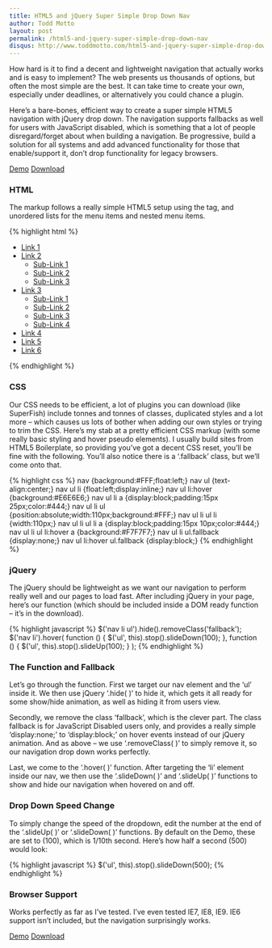 ```yaml
---
title: HTML5 and jQuery Super Simple Drop Down Nav
author: Todd Motto
layout: post
permalink: /html5-and-jquery-super-simple-drop-down-nav
disqus: http://www.toddmotto.com/html5-and-jquery-super-simple-drop-down-nav
---
```


How hard is it to find a decent and lightweight navigation that actually works and is easy to implement? The web presents us thousands of options, but often the most simple are the best. It can take time to create your own, especially under deadlines, or alternatively you could chance a plugin.

Here’s a bare-bones, efficient way to create a super simple HTML5 navigation with jQuery drop down. The navigation supports fallbacks as well for users with JavaScript disabled, which is something that a lot of people disregard/forget about when building a navigation. Be progressive, build a solution for all systems and add advanced functionality for those that enable/support it, don’t drop functionality for legacy browsers.

<div class="download-box">
	<a href="//toddmotto.com/labs/html5-jquery-nav" onclick="_gaq.push(['_trackEvent', 'Click', 'HTML5 jQuery Nav Demo', 'HTML5 jQuery Nav Demo Button']);">Demo</a>
	<a href="//toddmotto.com/labs/html5-jquery-nav/html5-jquery-nav.zip" onclick="_gaq.push(['_trackEvent', 'Click', 'HTML5 jQuery Nav Download', 'HTML5 jQuery Nav Download Button']);">Download</a>
</div>

### HTML
The markup follows a really simple HTML5 setup using the  tag, and unordered lists for the menu items and nested menu items.

{% highlight html %}
<nav>
	<ul>
		<li><a href="#">Link 1</a></li>
		<li>
			<a href="#">Link 2</a>
			<ul class="fallback">
				<li><a href="#">Sub-Link 1</a></li>
				<li><a href="#">Sub-Link 2</a></li>
				<li><a href="#">Sub-Link 3</a></li>
			</ul>
		</li>
		<li>
			<a href="#">Link 3</a>
			<ul class="fallback">
				<li><a href="#">Sub-Link 1</a></li>
				<li><a href="#">Sub-Link 2</a></li>
				<li><a href="#">Sub-Link 3</a></li>
				<li><a href="#">Sub-Link 4</a></li>
			</ul>
		</li>
		<li><a href="#">Link 4</a></li>
		<li><a href="#">Link 5</a></li>
		<li><a href="#">Link 6</a></li>
	</ul>
</nav>
{% endhighlight %}

### CSS
Our CSS needs to be efficient, a lot of plugins you can download (like SuperFish) include tonnes and tonnes of classes, duplicated styles and a lot more – which causes us lots of bother when adding our own styles or trying to trim the CSS. Here’s my stab at a pretty efficient CSS markup (with some really basic styling and hover pseudo elements). I usually build sites from HTML5 Boilerplate, so providing you’ve got a decent CSS reset, you’ll be fine with the following. You’ll also notice there is a ‘.fallback’ class, but we’ll come onto that.

{% highlight css %}
nav {background:#FFF;float:left;}
nav ul {text-align:center;}
nav ul li {float:left;display:inline;}
nav ul li:hover {background:#E6E6E6;}
nav ul li a {display:block;padding:15px 25px;color:#444;}
nav ul li ul {position:absolute;width:110px;background:#FFF;}
nav ul li ul li {width:110px;}
nav ul li ul li a {display:block;padding:15px 10px;color:#444;}
nav ul li ul li:hover a {background:#F7F7F7;}
nav ul li ul.fallback {display:none;}
nav ul li:hover ul.fallback {display:block;}
{% endhighlight %}

### jQuery
The jQuery should be lightweight as we want our navigation to perform really well and our pages to load fast. After including jQuery in your page, here’s our function (which should be included inside a DOM ready function – it’s in the download).

{% highlight javascript %}
$('nav li ul').hide().removeClass('fallback');
$('nav li').hover(
	function () {
		$('ul', this).stop().slideDown(100);
	},
	function () {
		$('ul', this).stop().slideUp(100);
	}
);
{% endhighlight %}

### The Function and Fallback

Let’s go through the function. First we target our nav element and the ‘ul’ inside it. We then use jQuery ‘.hide( )’ to hide it, which gets it all ready for some show/hide animation, as well as hiding it from users view.

Secondly, we remove the class ‘fallback’, which is the clever part. The class fallback is for JavaScript Disabled users only, and provides a really simple ‘display:none;’ to ‘display:block;’ on hover events instead of our jQuery animation. And as above – we use ‘.removeClass( )’ to simply remove it, so our navigation drop down works perfectly.

Last, we come to the ‘.hover( )’ function. After targeting the ‘li’ element inside our nav, we then use the ‘.slideDown( )’ and ‘.slideUp( )’ functions to show and hide our navigation when hovered on and off.

### Drop Down Speed Change

To simply change the speed of the dropdown, edit the number at the end of the ‘.slideUp( )’ or ‘.slideDown( )’ functions. By default on the Demo, these are set to (100), which is 1/10th second. Here’s how half a second (500) would look:

{% highlight javascript %}
$('ul', this).stop().slideDown(500);
{% endhighlight %}

### Browser Support

Works perfectly as far as I’ve tested. I’ve even tested IE7, IE8, IE9. IE6 support isn’t included, but the navigation surprisingly works.

<div class="download-box">
	<a href="//toddmotto.com/labs/html5-jquery-nav" onclick="_gaq.push(['_trackEvent', 'Click', 'HTML5 jQuery Nav Demo', 'HTML5 jQuery Nav Demo Button']);">Demo</a>
	<a href="//toddmotto.com/labs/html5-jquery-nav/html5-jquery-nav.zip" onclick="_gaq.push(['_trackEvent', 'Click', 'HTML5 jQuery Nav Download', 'HTML5 jQuery Nav Download Button']);">Download</a>
</div>